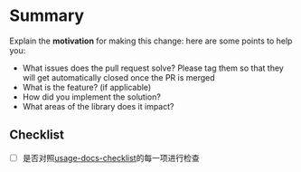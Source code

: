 <!-- Thanks for submitting a pull request! We appreciate you spending the time to work on these changes. Please follow the template so that the reviewers can easily understand what the content changes affect -->

# Summary

Explain the **motivation** for making this change: here are some points to help you:

- What issues does the pull request solve? Please tag them so that they will get automatically closed once the PR is merged
- What is the feature? (if applicable)
- How did you implement the solution?
- What areas of the library does it impact?

## Checklist

<!-- 检查项, 请自行排查并打钩, 通过: [X] -->

- [ ] 是否对照[usage-docs-checklist](../zh-cn/usage-docs-checklist)的每一项进行检查
